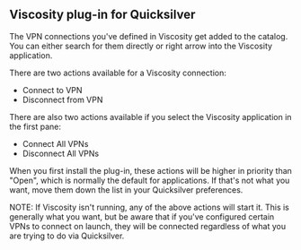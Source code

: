 ## Viscosity plug-in for Quicksilver ##

The VPN connections you've defined in Viscosity get added to the catalog. You can either search for them directly or right arrow into the Viscosity application.

There are two actions available for a Viscosity connection:

  * Connect to VPN
  * Disconnect from VPN

There are also two actions available if you select the Viscosity application in the first pane:

  * Connect All VPNs
  * Disconnect All VPNs

When you first install the plug-in, these actions will be higher in priority than "Open", which is normally the default for applications. If that's not what you want, move them down the list in your Quicksilver preferences.

NOTE: If Viscosity isn't running, any of the above actions will start it. This is generally what you want, but be aware that if you've configured certain VPNs to connect on launch, they will be connected regardless of what you are trying to do via Quicksilver.
